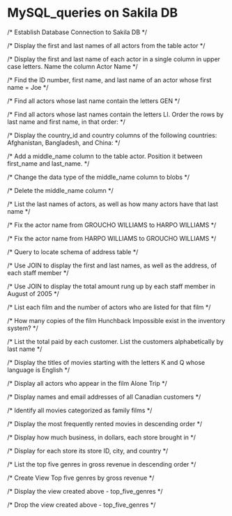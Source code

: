 # MySQL_queries on Sakila DB

/* Establish Database Connection to Sakila DB */

/* Display the first and last names of all actors from the table actor */

/* Display the first and last name of each actor in a single column in upper case letters. Name the column Actor Name */

/* Find the ID number, first name, and last name of an actor whose first name = Joe */

/* Find all actors whose last name contain the letters GEN */

/* Find all actors whose last names contain the letters LI. Order the rows by last name and first name, in that order: */

/* Display the country_id and country columns of the following countries: Afghanistan, Bangladesh, and China: */

/* Add a middle_name column to the table actor. Position it between first_name and last_name. */

/* Change the data type of the middle_name column to blobs */

/* Delete the middle_name column */

/* List the last names of actors, as well as how many actors have that last name */

/* Fix the actor name from GROUCHO WILLIAMS to HARPO WILLIAMS */

/* Fix the actor name from HARPO WILLIAMS to GROUCHO WILLIAMS */

/* Query to locate schema of address table */

/* Use JOIN to display the first and last names, as well as the address, of each staff member */

/* Use JOIN to display the total amount rung up by each staff member in August of 2005 */

/* List each film and the number of actors who are listed for that film */

/* How many copies of the film Hunchback Impossible exist in the inventory system? */

/* List the total paid by each customer. List the customers alphabetically by last name */

/* Display the titles of movies starting with the letters K and Q whose language is English */

/* Display all actors who appear in the film Alone Trip */

/* Display names and email addresses of all Canadian customers */

/* Identify all movies categorized as family films */

/* Display the most frequently rented movies in descending order */

/* Display how much business, in dollars, each store brought in */

/* Display for each store its store ID, city, and country */

/* List the top five genres in gross revenue in descending order */

/* Create View Top five genres by gross revenue */

/* Display the view created above - top_five_genres */

/* Drop the view created above - top_five_genres  */
